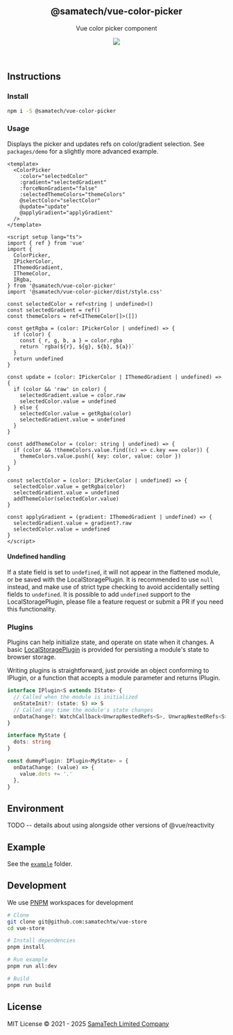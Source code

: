 <h2 align='center'>@samatech/vue-color-picker</h2>

<p align='center'>Vue color picker component</p>

<p align='center'>
<a href='https://www.npmjs.com/package/@samatech/vue-color-picker'>
  <img src='https://img.shields.io/npm/v/@samatech/vue-color-picker?color=222&style=flat-square'>
</a>
</p>

<br>

## Instructions

### Install

```bash
npm i -S @samatech/vue-color-picker
```

### Usage

Displays the picker and updates refs on color/gradient selection. See `packages/demo` for a slightly more advanced example.

```Vue
<template>
  <ColorPicker
    :color="selectedColor"
    :gradient="selectedGradient"
    :forceNonGradient="false"
    :selectedThemeColors="themeColors"
    @selectColor="selectColor"
    @update="update"
    @applyGradient="applyGradient"
  />
</template>

<script setup lang="ts">
import { ref } from 'vue'
import {
  ColorPicker,
  IPickerColor,
  IThemedGradient,
  IThemeColor,
  IRgba,
} from '@samatech/vue-color-picker'
import '@samatech/vue-color-picker/dist/style.css'

const selectedColor = ref<string | undefined>()
const selectedGradient = ref()
const themeColors = ref<IThemeColor[]>([])

const getRgba = (color: IPickerColor | undefined) => {
  if (color) {
    const { r, g, b, a } = color.rgba
    return `rgba(${r}, ${g}, ${b}, ${a})`
  }
  return undefined
}

const update = (color: IPickerColor | IThemedGradient | undefined) => {
  if (color && 'raw' in color) {
    selectedGradient.value = color.raw
    selectedColor.value = undefined
  } else {
    selectedColor.value = getRgba(color)
    selectedGradient.value = undefined
  }
}

const addThemeColor = (color: string | undefined) => {
  if (color && !themeColors.value.find((c) => c.key === color)) {
    themeColors.value.push({ key: color, value: color })
  }
}

const selectColor = (color: IPickerColor | undefined) => {
  selectedColor.value = getRgba(color)
  selectedGradient.value = undefined
  addThemeColor(selectedColor.value)
}

const applyGradient = (gradient: IThemedGradient | undefined) => {
  selectedGradient.value = gradient?.raw
  selectedColor.value = undefined
}
</script>
```

#### Undefined handling

If a state field is set to `undefined`, it will not appear in the flattened module, or be saved with the LocalStoragePlugin. It is recommended to use `null` instead, and make use of strict type checking to avoid accidentally setting fields to `undefined`. It is possible to add `undefined` support to the LocalStoragePlugin, please file a feature request or submit a PR if you need this functionality.

### Plugins

Plugins can help initialize state, and operate on state when it changes. A basic [LocalStoragePlugin](./lib/plugins.ts) is provided for persisting a module's state to browser storage.

Writing plugins is straightforward, just provide an object conforming to IPlugin, or a function that accepts a module parameter and returns IPlugin.

```ts
interface IPlugin<S extends IState> {
  // Called when the module is initialized
  onStateInit?: (state: S) => S
  // Called any time the module's state changes
  onDataChange?: WatchCallback<UnwrapNestedRefs<S>, UnwrapNestedRefs<S> | undefined>
}

interface MyState {
  dots: string
}

const dummyPlugin: IPlugin<MyState> = {
  onDataChange: (value) => {
    value.dots += '.'
  },
}
```

## Environment

TODO -- details about using alongside other versions of @vue/reactivity

## Example

See the [`example`](./example) folder.

## Development

We use [PNPM](https://pnpm.io/) workspaces for development

```bash
# Clone
git clone git@github.com:samatechtw/vue-store
cd vue-store

# Install dependencies
pnpm install

# Run example
pnpm run all:dev

# Build
pnpm run build
```

## License

MIT License © 2021 - 2025 [SamaTech Limited Company](https://github.com/samatechtw)
